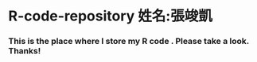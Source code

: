 # R-code-repository  姓名:張竣凱 
### This is the place where I store my R code . Please take a look. Thanks!  
  
